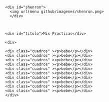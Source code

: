 <html>
  <head>
    <meta charset="utf-8">
    <meta lang="es">
    <meta name="EDU">
    <title>Actividades</title>
    <link rel="stylesheet" href="estils.css">
  </head>
  <body>

    <div id="shenron">
      <img url(menu github/imagenes/shenron.png>
      </div>



    <div id="titulo">Mis Practicas</div>

    <div>

    <div class="cuadros" ><p>bebe</p></div>
    <div class="cuadros" ><p>bebe</p></div>
    <div class="cuadros" ><p>bebe</p></div>
    <div class="cuadros" ><p>bebe</p></div>
    <div class="cuadros" ><p>bebe</p></div>
    <div class="cuadros" ><p>bebe</p></div>
    <div class="cuadros" ><p>bebe</p></div>
    <div class="cuadros" ><p>bebe</p></div>
    <div class="cuadros" ><p>bebe</p></div>
    <div class="cuadros" ><p>bebe</p></div>
    </div>






 <div id="nube">
   <a><img url(menu github/imagenes/nube.gif)></a>

 </div>



 


